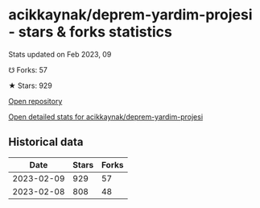 # acikkaynak/deprem-yardim-projesi - stars & forks statistics

Stats updated on Feb 2023, 09

☋ Forks: 57

★ Stars: 929

[Open repository](https://github.com/acikkaynak/deprem-yardim-projesi)

[Open detailed stats for acikkaynak/deprem-yardim-projesi](https://reviewgithub.com/rep/acikkaynak/deprem-yardim-projesi)

## Historical data
| Date | Stars | Forks |
|------|-------|-------|
| 2023-02-09 | 929 | 57 | 
| 2023-02-08 | 808 | 48 | 


